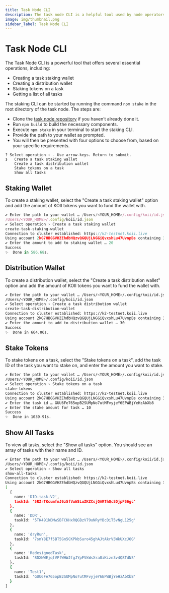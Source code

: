 ```yaml
---
title: Task Node CLI
description: The task node CLI is a helpful tool used by node operators for 4 different reasons.
image: img/thumbnail.png
sidebar_label: Task Node CLI
---
```


# Task Node CLI

The Task Node CLI is a powerful tool that offers several essential operations, including:

- Creating a task staking wallet
- Creating a distribution wallet
- Staking tokens on a task
- Getting a list of all tasks

The staking CLI can be started by running the command `npm stake` in the root directory of the task node. The steps are:

- Clone the [task node repository](https://gitlab.com/koii-network/task-node) if you haven’t already done it.
- Run `npm build` to build the necessary components.
- Execute `npm stake` in your terminal to start the staking CLI.
- Provide the path to your wallet as prompted.
- You will then be presented with four options to choose from, based on your specific requirements.

```
? Select operation › - Use arrow-keys. Return to submit.
❯   Create a task staking wallet
    Create a task distribution wallet
    Stake tokens on a task
    Show all tasks
```

## Staking Wallet&#x20;

To create a staking wallet, select the "Create a task staking wallet" option and add the amount of KOII tokens you want to fund the wallet with.

```javascript
✔ Enter the path to your wallet … /Users/<YOUR_HOME>/.config/koii/id.json
/Users/<YOUR_HOME>/.config/koii/id.json
✔ Select operation › Create a task staking wallet
create-task-staking-wallet
Connection to cluster established: https://k2-testnet.koii.live
Using account 2kG7HBGGVHZEhdbHQzvQGQUjLNGGiQvxshLu47UvnpBs containing 379.99414788 KOII to pay for fees
✔ Enter the amount to add to staking wallet … 20
Success
✨  Done in 586.68s.
```

## Distribution Wallet

To create a distribution wallet, select the "Create a task distribution wallet" option and add the amount of KOII tokens you want to fund the wallet with.

```bash
✔ Enter the path to your wallet … /Users/<YOUR_HOME>/.config/koii/id.json
/Users/<YOUR_HOME>/.config/koii/id.json
✔ Select operation › Create a task distribution wallet
create-task-distribution-wallet
Connection to cluster established: https://k2-testnet.koii.live
Using account 2kG7HBGGVHZEhdbHQzvQGQUjLNGGiQvxshLu47UvnpBs containing 359.992541 KOII to pay for fees
✔ Enter the amount to add to distribution wallet … 30
Success
✨  Done in 664.06s.
```

## Stake Tokens

To stake tokens on a task, select the "Stake tokens on a task", add the task ID of the task you want to stake on, and enter the amount you want to stake.

```bash
✔ Enter the path to your wallet … /Users/<YOUR_HOME>/.config/koii/id.json
/Users/<YOUR_HOME>/.config/koii/id.json
✔ Select operation › Stake tokens on a task
stake-tokens
Connection to cluster established: https://k2-testnet.koii.live
Using account 2kG7HBGGVHZEhdbHQzvQGQUjLNGGiQvxshLu47UvnpBs containing 329.992531 KOII to pay for fees
✔ Enter the task id … GUU6Fe765opB2SUMpNo7utMFvyjeY6EPWBjYeHzAbXb8
✔ Enter the stake amount for task … 10
Success
✨  Done in 1039.91s.
```

## Show All Tasks

To view all tasks, select the "Show all tasks" option. You should see an array of tasks with their name and ID.

```bash
✔ Enter the path to your wallet … /Users/<YOUR_HOME>/.config/koii/id.json
/Users/<YOUR_HOME>/.config/koii/id.json
✔ Select operation › Show all tasks
show-all-tasks
Connection to cluster established: https://k2-testnet.koii.live
Using account 2kG7HBGGVHZEhdbHQzvQGQUjLNGGiQvxshLu47UvnpBs containing 329.992531 KOII to pay for fees
[
  {
    name: 'DID-task-V2',
    taskId: '5RZrTKcumfnJ6z5fVuWSLuZKZCsjQARThQc5DjpF56gc'
  },
  {
    name: 'DDR',
    taskId: '5TK491kDMwSBFCKHxRQGBzV79uNRyYBcDiT5vNgL125g'
  },
  {
    name: 'dryRun',
    taskId: '7smY8E7f5BT5Gn5CKPkbSuro45ghAJtAkrV5WkUXcJ6G'
  },
  {
    name: 'RedesignedTask',
    taskId: 'BDXNWEjqfVFfWHWJfgJYpFVkWsXra8iKizn3v4Q8TdNS'
  },
  {
    name: 'Test1',
    taskId: 'GUU6Fe765opB2SUMpNo7utMFvyjeY6EPWBjYeHzAbXb8'
  }
]
```
